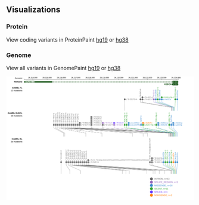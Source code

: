 ## Visualizations
### Protein
View coding variants in ProteinPaint [hg19](https://morinlab.github.io/LLMPP/GAMBL/HIST1H2BC_protein.html)  or [hg38](https://morinlab.github.io/LLMPP/GAMBL/HIST1H2BC_protein_hg38.html)

### Genome
View all variants in GenomePaint [hg19](https://morinlab.github.io/LLMPP/GAMBL/HIST1H2BC.html)  or [hg38](https://morinlab.github.io/LLMPP/GAMBL/HIST1H2BC_hg38.html)

![](images/proteinpaint/HIST1H2BC.svg)

